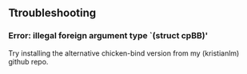 


## Ttroubleshooting

### Error: illegal foreign argument type `(struct cpBB)'

Try installing the alternative chicken-bind version from my (kristianlm) github repo.